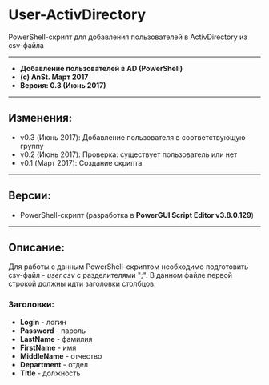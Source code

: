 # User-ActivDirectory

PowerShell-скрипт для добавления пользователей в ActivDirectory из csv-файла

***

*  **Добавление пользователей в AD (PowerShell)**
*  **(c) AnSt. Март 2017**
*  **Версия: 0.3 (Июнь 2017)**

***

## Изменения:
* v0.3 (Июнь 2017): Добавление пользователя в соответствующую группу
* v0.2 (Июнь 2017): Проверка: существует пользователь или нет
* v0.1 (Март 2017): Создание скрипта

***
## Версии:
* PowerShell-скрипт (разработка в **PowerGUI Script Editor v3.8.0.129**)

***
## Описание:
Для работы с данным PowerShell-скриптом необходимо подготовить csv-файл - *user.csv* с разделителями ";". В данном файле первой строкой должны идти заголовки столбцов.
### Заголовки:
* **Login** - логин
* **Password** - пароль
* **LastName** - фамилия
* **FirstName** - имя
* **MiddleName** - отчество
* **Department** - отдел
* **Title** - должность
